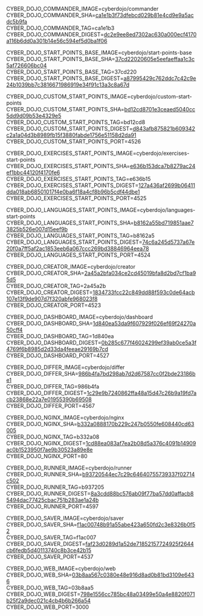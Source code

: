 
CYBER_DOJO_COMMANDER_IMAGE=cyberdojo/commander  
CYBER_DOJO_COMMANDER_SHA=[ca1e1b3f73dfebcd029b81e4cd9e9a5acdc5b9fa](https://github.com/cyber-dojo/commander/commit/ca1e1b3f73dfebcd029b81e4cd9e9a5acdc5b9fa)  
CYBER_DOJO_COMMANDER_TAG=ca1e1b3  
CYBER_DOJO_COMMANDER_DIGEST=[dc2e9ee8ed7302ac630a000ecf4170a116b6dd0a301b14e56c594ef5d0ba1f06](https://hub.docker.com/layers/cyberdojo/commander/ca1e1b3/images/sha256-dc2e9ee8ed7302ac630a000ecf4170a116b6dd0a301b14e56c594ef5d0ba1f06)  

CYBER_DOJO_START_POINTS_BASE_IMAGE=cyberdojo/start-points-base  
CYBER_DOJO_START_POINTS_BASE_SHA=[37cd22020605e5eefaeffaa1c3c5af726606bc04](https://github.com/cyber-dojo/start-points-base/commit/37cd22020605e5eefaeffaa1c3c5af726606bc04)  
CYBER_DOJO_START_POINTS_BASE_TAG=37cd220  
CYBER_DOJO_START_POINTS_BASE_DIGEST=[a87995429c762ddc7c42c9e24b1039bb7c3816671986919e34f91c13a3c8a67d](https://hub.docker.com/layers/cyberdojo/start-points-base/37cd220/images/sha256-a87995429c762ddc7c42c9e24b1039bb7c3816671986919e34f91c13a3c8a67d)  

CYBER_DOJO_CUSTOM_START_POINTS_IMAGE=cyberdojo/custom-start-points  
CYBER_DOJO_CUSTOM_START_POINTS_SHA=[bd12cd8701e3ceaed5040cc5dd9d09b53e4329e5](https://github.com/cyber-dojo/custom-start-points/commit/bd12cd8701e3ceaed5040cc5dd9d09b53e4329e5)  
CYBER_DOJO_CUSTOM_START_POINTS_TAG=bd12cd8  
CYBER_DOJO_CUSTOM_START_POINTS_DIGEST=[d843afb875821b609342c2a1a04d3b8989fb15f3880fabde1756e51158d2da91](https://hub.docker.com/layers/cyberdojo/custom-start-points/bd12cd8/images/sha256-d843afb875821b609342c2a1a04d3b8989fb15f3880fabde1756e51158d2da91)  
CYBER_DOJO_CUSTOM_START_POINTS_PORT=4526  

CYBER_DOJO_EXERCISES_START_POINTS_IMAGE=cyberdojo/exercises-start-points  
CYBER_DOJO_EXERCISES_START_POINTS_SHA=[e636b153dca7b8279ac24ef1bbc44120f4170fe6](https://github.com/cyber-dojo/exercises-start-points/commit/e636b153dca7b8279ac24ef1bbc44120f4170fe6)  
CYBER_DOJO_EXERCISES_START_POINTS_TAG=e636b15  
CYBER_DOJO_EXERCISES_START_POINTS_DIGEST=[127a436af2699b06411dda018ab68501017f4e0ba6f18a4cf8b96b5cdf44dbe1](https://hub.docker.com/layers/cyberdojo/exercises-start-points/e636b15/images/sha256-127a436af2699b06411dda018ab68501017f4e0ba6f18a4cf8b96b5cdf44dbe1)  
CYBER_DOJO_EXERCISES_START_POINTS_PORT=4525  

CYBER_DOJO_LANGUAGES_START_POINTS_IMAGE=cyberdojo/languages-start-points  
CYBER_DOJO_LANGUAGES_START_POINTS_SHA=[b8162a55bd719851aae73825b526e007d15eef9b](https://github.com/cyber-dojo/languages-start-points/commit/b8162a55bd719851aae73825b526e007d15eef9b)  
CYBER_DOJO_LANGUAGES_START_POINTS_TAG=b8162a5  
CYBER_DOJO_LANGUAGES_START_POINTS_DIGEST=[74c6a245d5737a67e20f0a7ff5af2ac1853eeb6a067ccc269bd38846964eea78](https://hub.docker.com/layers/cyberdojo/languages-start-points/b8162a5/images/sha256-74c6a245d5737a67e20f0a7ff5af2ac1853eeb6a067ccc269bd38846964eea78)  
CYBER_DOJO_LANGUAGES_START_POINTS_PORT=4524  

CYBER_DOJO_CREATOR_IMAGE=cyberdojo/creator  
CYBER_DOJO_CREATOR_SHA=[2a45a2bfa034ce2cd45019bfa8d2bd7cf1ba95d5](https://github.com/cyber-dojo/creator/commit/2a45a2bfa034ce2cd45019bfa8d2bd7cf1ba95d5)  
CYBER_DOJO_CREATOR_TAG=2a45a2b  
CYBER_DOJO_CREATOR_DIGEST=[1834733fcc22c849dd88f593c0de64acb107e13f9de907d7f320abfe968023f8](https://hub.docker.com/layers/cyberdojo/creator/2a45a2b/images/sha256-1834733fcc22c849dd88f593c0de64acb107e13f9de907d7f320abfe968023f8)  
CYBER_DOJO_CREATOR_PORT=4523  

CYBER_DOJO_DASHBOARD_IMAGE=cyberdojo/dashboard  
CYBER_DOJO_DASHBOARD_SHA=[1d840ea53da9f607929f026ef69f24270a50cff4](https://github.com/cyber-dojo/dashboard/commit/1d840ea53da9f607929f026ef69f24270a50cff4)  
CYBER_DOJO_DASHBOARD_TAG=1d840ea  
CYBER_DOJO_DASHBOARD_DIGEST=[0b285c677f46024299ef39ab0ce5a3f4769f6b8985d2d33da4feeae29169b7cd](https://hub.docker.com/layers/cyberdojo/dashboard/1d840ea/images/sha256-0b285c677f46024299ef39ab0ce5a3f4769f6b8985d2d33da4feeae29169b7cd)  
CYBER_DOJO_DASHBOARD_PORT=4527  

CYBER_DOJO_DIFFER_IMAGE=cyberdojo/differ  
CYBER_DOJO_DIFFER_SHA=[986b4fa7bd298ab7d2d67587cc0f2bde23186be1](https://github.com/cyber-dojo/differ/commit/986b4fa7bd298ab7d2d67587cc0f2bde23186be1)  
CYBER_DOJO_DIFFER_TAG=986b4fa  
CYBER_DOJO_DIFFER_DIGEST=[1c29e9b7240862ffa48a15d47c26b9a19fd7acb23868e22a7e01955390b69508](https://hub.docker.com/layers/cyberdojo/differ/986b4fa/images/sha256-1c29e9b7240862ffa48a15d47c26b9a19fd7acb23868e22a7e01955390b69508)  
CYBER_DOJO_DIFFER_PORT=4567  

CYBER_DOJO_NGINX_IMAGE=cyberdojo/nginx  
CYBER_DOJO_NGINX_SHA=[b332a0888170b229c247b0550fe608440cd63005](https://github.com/cyber-dojo/nginx/commit/b332a0888170b229c247b0550fe608440cd63005)  
CYBER_DOJO_NGINX_TAG=b332a08  
CYBER_DOJO_NGINX_DIGEST=[1cd88ea083af7ea2b08d5a376c4091b14909ac0b1523950f7ae9b30523a89e8e](https://hub.docker.com/layers/cyberdojo/nginx/b332a08/images/sha256-1cd88ea083af7ea2b08d5a376c4091b14909ac0b1523950f7ae9b30523a89e8e)  
CYBER_DOJO_NGINX_PORT=80  

CYBER_DOJO_RUNNER_IMAGE=cyberdojo/runner  
CYBER_DOJO_RUNNER_SHA=[b93720544ec7c29c64640755739337f02714c502](https://github.com/cyber-dojo/runner/commit/b93720544ec7c29c64640755739337f02714c502)  
CYBER_DOJO_RUNNER_TAG=b937205  
CYBER_DOJO_RUNNER_DIGEST=[8a3cdd88bc576ab09f77ba57dd0affacb85494dac77425cbac751b283ae1a24b](https://hub.docker.com/layers/cyberdojo/runner/b937205/images/sha256-8a3cdd88bc576ab09f77ba57dd0affacb85494dac77425cbac751b283ae1a24b)  
CYBER_DOJO_RUNNER_PORT=4597  

CYBER_DOJO_SAVER_IMAGE=cyberdojo/saver  
CYBER_DOJO_SAVER_SHA=[f1ac00748b91a55abe423a650fd2c3e8326b0f52](https://github.com/cyber-dojo/saver/commit/f1ac00748b91a55abe423a650fd2c3e8326b0f52)  
CYBER_DOJO_SAVER_TAG=f1ac007  
CYBER_DOJO_SAVER_DIGEST=[faf23d0289d1a52de71852157724925f2644cb6fedb5d40113740c8b3ce42b15](https://hub.docker.com/layers/cyberdojo/saver/f1ac007/images/sha256-faf23d0289d1a52de71852157724925f2644cb6fedb5d40113740c8b3ce42b15)  
CYBER_DOJO_SAVER_PORT=4537  

CYBER_DOJO_WEB_IMAGE=cyberdojo/web  
CYBER_DOJO_WEB_SHA=[03b8aa567c0380e48e916d8ad0b81bd3109e6436](https://github.com/cyber-dojo/web/commit/03b8aa567c0380e48e916d8ad0b81bd3109e6436)  
CYBER_DOJO_WEB_TAG=03b8aa5  
CYBER_DOJO_WEB_DIGEST=[798e1556cc785bc48a03499e50a4e8820f071b25f2a9dec021c4cb4b6b266a54](https://hub.docker.com/layers/cyberdojo/web/03b8aa5/images/sha256-798e1556cc785bc48a03499e50a4e8820f071b25f2a9dec021c4cb4b6b266a54)  
CYBER_DOJO_WEB_PORT=3000  
